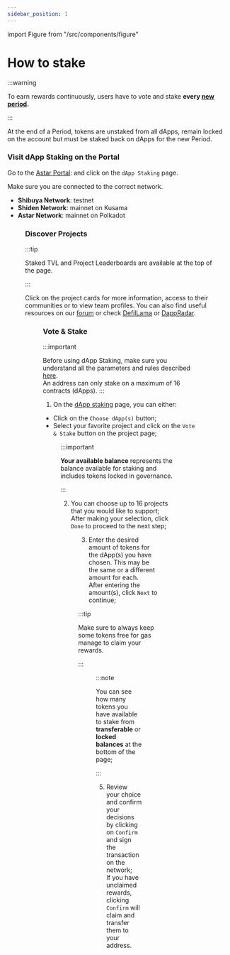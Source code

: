 ```yaml
---
sidebar_position: 1
---
```


import Figure from "/src/components/figure"

# How to stake

:::warning

 To earn rewards continuously, users have to vote and stake **every [new period](/docs/use/how-to-guides/layer-1/dapp-staking/for-stakers/index.md).**

 :::

At the end of a Period, tokens are unstaked from all dApps, remain locked on the account but must be staked back on dApps for the new Period.

### Visit dApp Staking on the Portal

Go to the [Astar Portal](https://portal.astar.network/astar/dapp-staking/discover):  and click on the `dApp Staking` page.

Make sure you are connected to the correct network.
- **Shibuya Network**: testnet
- **Shiden Network**: mainnet on Kusama
- **Astar Network**: mainnet on Polkadot

<Figure src={require('/docs/use/how-to-guides/layer-1/dapp-staking/for-stakers/img/Networks.png').default } width="100%" /> 

### Discover Projects

:::tip

Staked TVL and Project Leaderboards are available at the top of the page. 


:::

Click on the project cards for more information, access to their communities or to view team profiles. You can also find useful resources on our [forum](https://forum.astar.network/) or check [DefilLama](https://defillama.com/) or [DappRadar](https://dappradar.com/).

<Figure src={require('/docs/use/how-to-guides/layer-1/dapp-staking/for-stakers/img/Projects_page.png').default } width="100%" /> 

### Vote & Stake

:::important

Before using dApp Staking, make sure you understand all the parameters and rules described [here](/docs/learn/dapp-staking/#parameters).  
An address can only stake on a maximum of 16 contracts (dApps).
:::

1) On the [dApp staking](https://portal.astar.network/astar/dapp-staking/discover) page, you can either:

- Click on the `Choose dApp(s)` button;
- Select your favorite project and click on the `Vote & Stake` button on the project page;

<Figure src={require('/docs/use/how-to-guides/layer-1/dapp-staking/for-stakers/img/Vote_Page.png').default } width="100%" /> 

:::important

**Your available balance** represents the balance available for staking and includes tokens locked in governance.

:::

2) You can choose up to 16 projects that you would like to support;  
After making your selection, click `Done` to proceed to the next step;

<Figure src={require('/docs/use/how-to-guides/layer-1/dapp-staking/for-stakers/img/Staking_Page.png').default } width="85%" /> 

3) Enter the desired amount of tokens for the dApp(s) you have chosen. This may be the same or a different amount for each.  
After entering the amount(s), click `Next` to continue;

:::tip

Make sure to always keep some tokens free for gas manage to claim your rewards.

:::

<Figure src={require('/docs/use/how-to-guides/layer-1/dapp-staking/for-stakers/img/Staking_Page_2.png').default } width="85%" /> 

:::note

You can see how many tokens you have available to stake from **transferable** or **locked balances** at the bottom of the page;

:::

5) Review your choice and confirm your decisions by clicking on `Confirm` and sign the transaction on the network;  
If you have unclaimed rewards, clicking `Confirm` will claim and transfer them to your address.

<Figure src={require('/docs/use/how-to-guides/layer-1/dapp-staking/for-stakers/img/Staking_Page_3.png').default } width="85%" /> 
